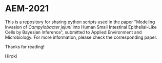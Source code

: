 # AEM-2021

This is a repository for sharing python scripts used in the paper "Modeling Invasion of *Campylobacter jejuni* into Human Small Intestinal Epithelial-Like Cells by Bayesian Inference", submitted to Applied Environment and Microbiology. 
For more information, please check the corresponding paper.

Thanks for reading!

Hiroki
